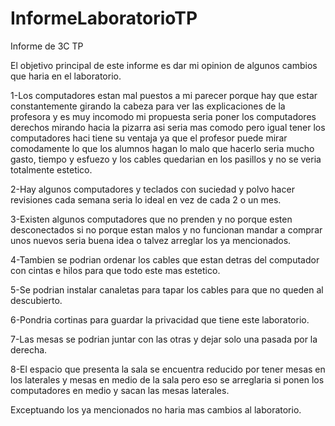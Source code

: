 # InformeLaboratorioTP

Informe de 3C TP

El objetivo principal de este informe es dar mi opinion de algunos cambios que haria en el laboratorio.


1-Los computadores estan mal puestos a mi parecer porque hay que estar constantemente girando la cabeza para ver las explicaciones de la profesora y es muy incomodo
mi propuesta seria poner los computadores derechos mirando hacia la pizarra asi seria mas comodo 
pero igual tener los computadores haci tiene su ventaja ya que el profesor puede mirar comodamente lo que los alumnos hagan 
lo malo que hacerlo seria mucho gasto, tiempo y esfuezo y los cables quedarian en los pasillos y no se veria totalmente estetico.


2-Hay algunos computadores y teclados con suciedad y polvo 
hacer revisiones cada semana seria lo ideal en vez de cada 2 o un mes.


3-Existen algunos computadores que no prenden y no porque esten desconectados si no porque estan malos y no funcionan
mandar a comprar unos nuevos seria buena idea o talvez arreglar los ya mencionados.


4-Tambien se podrian ordenar los cables que estan detras del computador con cintas e hilos para que todo este mas estetico.


5-Se podrian instalar canaletas para tapar los cables para que no queden al descubierto.


6-Pondria cortinas para guardar la privacidad que tiene este laboratorio.


7-Las mesas se podrian juntar con las otras y dejar solo una pasada por la derecha. 

8-El espacio que presenta la sala se encuentra reducido por tener mesas en los laterales y mesas en medio de la sala
pero eso se arreglaria si ponen los computadores en medio y sacan las mesas laterales.

Exceptuando los ya mencionados no haria mas cambios al laboratorio.
